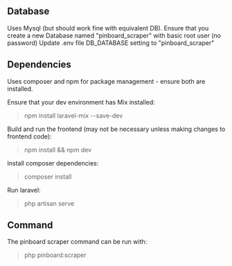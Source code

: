## Database
Uses Mysql (but should work fine with equivalent DB).
Ensure that you create a new Database named "pinboard_scraper" with basic root user (no password)
Update .env file DB_DATABASE setting to "pinboard_scraper"

## Dependencies
Uses composer and npm for package management - ensure both are installed.

Ensure that your dev environment has Mix installed:
> npm install laravel-mix --save-dev

Build and run the frontend (may not be necessary unless making changes to frontend code):
> npm install && npm dev

Install composer dependencies:
> composer install

Run laravel:
> php artisan serve

## Command 
The pinboard scraper command can be run with: 
> php pinboard:scraper